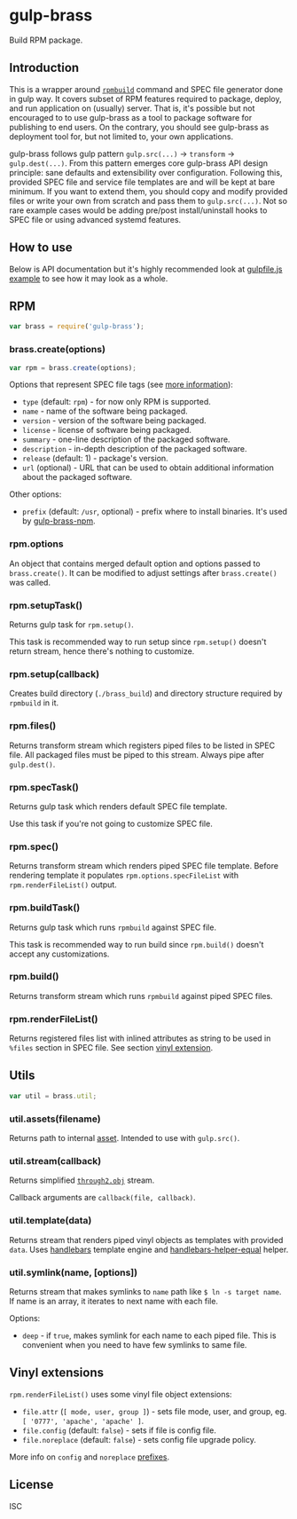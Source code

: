 # gulp-brass

<!-- [![Build Status](http://img.shields.io/travis/monai/gulp-brass/develop.svg)](https://travis-ci.org/monai/gulp-brass)
[![NPM Version](http://img.shields.io/npm/v/gulp-brass.svg)](https://www.npmjs.org/package/gulp-brass) -->

Build RPM package.

## Introduction

This is a wrapper around [`rpmbuild`](https://fedoraproject.org/wiki/How_to_create_an_RPM_package#The_basics_of_building_RPM_packages) command and SPEC file generator done in gulp way. It covers subset of RPM features required to package, deploy, and run application on (usually) server. That is, it's possible but not encouraged to to use gulp-brass as a tool to package software for publishing to end users. On the contrary, you should see gulp-brass as deployment tool for, but not limited to, your own applications.

gulp-brass follows gulp pattern `gulp.src(...)` -> `transform` -> `gulp.dest(...)`. From this pattern emerges core gulp-brass API design principle: sane defaults and extensibility over configuration. Following this, provided SPEC file and service file templates are and will be kept at bare minimum. If you want to extend them, you should copy and modify provided files or write your own from scratch and pass them to `gulp.src(...)`. Not so rare example cases would be adding pre/post install/uninstall hooks to SPEC file or using advanced systemd features.

## How to use

Below is API documentation but it's highly recommended look at [gulpfile.js example](/examples/theapp/gulpfile.js) to see how it may look as a whole.

## RPM

```js
var brass = require('gulp-brass');
```
### brass.create(options)

```js
var rpm = brass.create(options);
```

Options that represent SPEC file tags (see [more information](http://rpm.org/max-rpm-snapshot/s1-rpm-inside-tags.html)):

- `type` (default: `rpm`) - for now only RPM is supported.
- `name` - name of the software being packaged.
- `version` - version of the software being packaged.
- `license` - license of software being packaged.
- `summary` - one-line description of the packaged software.
- `description` - in-depth description of the packaged software.
- `release` (default: 1) -  package's version.
- `url` (optional) - URL that can be used to obtain additional information about the packaged software.

Other options:

- `prefix` (default: `/usr`, optional) - prefix where to install binaries. It's used by [gulp-brass-npm](https://github.com/monai/gulp-brass-npm/).

### rpm.options

An object that contains merged default option and options passed to `brass.create()`. It can be modified to adjust settings after `brass.create()` was called.

### rpm.setupTask()

Returns gulp task for `rpm.setup()`.

This task is recommended way to run setup since `rpm.setup()` doesn't return stream, hence there's nothing to customize.

### rpm.setup(callback)

Creates build directory (`./brass_build`) and directory structure required by `rpmbuild` in it. 

### rpm.files()

Returns transform stream which registers piped files to be listed in SPEC file. All packaged files must be piped to this stream. Always pipe after `gulp.dest()`.

### rpm.specTask()

Returns gulp task which renders default SPEC file template.

Use this task if you're not going to customize SPEC file.

### rpm.spec()

Returns transform stream which renders piped SPEC file template. Before rendering template it populates `rpm.options.specFileList` with `rpm.renderFileList()` output.

### rpm.buildTask()

Returns gulp task which runs `rpmbuild` against SPEC file.

This task is recommended way to run build since `rpm.build()` doesn't accept any customizations.

### rpm.build()

Returns transform stream which runs `rpmbuild` against piped SPEC files.

### rpm.renderFileList()

Returns registered files list with inlined attributes as string to be used in `%files` section in SPEC file. See section [vinyl extension](#vinyl-extensions).

## Utils

```js
var util = brass.util;
```

### util.assets(filename)

Returns path to internal [asset](/assets). Intended to use with `gulp.src()`.

### util.stream(callback)

Returns simplified [`through2.obj`](https://github.com/rvagg/through2) stream.

Callback arguments are `callback(file, callback)`.

### util.template(data)

Returns stream that renders piped vinyl objects as templates with provided `data`.
Uses [handlebars](https://www.npmjs.com/package/handlebars) template engine and [handlebars-helper-equal](https://www.npmjs.com/package/handlebars-helper-equal) helper.

### util.symlink(name, [options])

Returns stream that makes symlinks to `name` path like `$ ln -s target name`.
If name is an array, it iterates to next name with each file.

Options:

- `deep` - if `true`, makes symlink for each name to each piped file. This is convenient when you need to have few symlinks to same file.

## Vinyl extensions

`rpm.renderFileList()` uses some vinyl file object extensions:

- `file.attr` (`[ mode, user, group ]`) - sets file mode, user, and group, eg. `[ '0777', 'apache', 'apache' ]`.
- `file.config` (default: `false`) - sets if file is config file.
- `file.noreplace` (default: `false`) - sets config file upgrade policy.

More info on `config` and `noreplace` [prefixes](https://fedoraproject.org/wiki/How_to_create_an_RPM_package#.25files_prefixes).

## License

ISC
